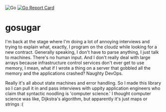 ![Go](https://github.com/munjeli/gosugar/workflows/Go/badge.svg) [![Go Report Card](https://goreportcard.com/badge/github.com/munjeli/gosugar)](https://goreportcard.com/report/github.com/munjeli/gosugar)
# gosugar
I'm back at the stage where I'm doing a lot of annoying interviews and trying to explain what, exactly, I program on the cloudz while looking for a new contract. Generally speaking, I don't have to parse anything, I just talk to machines. There's no human input. And I don't really deal with large arrays because infrastructure control services don't ever get to use memory, I mean, what if I wrote a thing on a server that gobbled all the memory and the applications crashed? Naughty DevOps. 

Really it's all about state machines and error handling. So I made this library so I can pull it in and pass interviews with uppity application engineers who claim that syntactic noodling is 'computer science.' I thought computer science was like, Dijkstra's algorithm, but apparently it's just maps or strings :(

